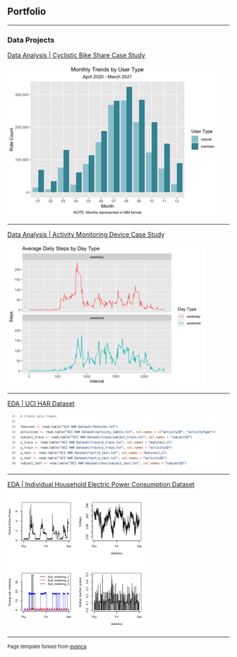 ## Portfolio

---

### Data Projects 

[Data Analysis | Cyclistic Bike Share Case Study](/sample_page)

<img src="images/cyclistic_graph.png?raw=true"/>

---
[Data Analysis | Activity Monitoring Device Case Study](/pdf/sample_presentation.pdf)

<img src="images/fitbit.png?raw=true"/>

---
[EDA | UCI HAR Dataset](/sample_page)

<img src="images/uci_har.png?raw=true"/>

---
[EDA | Individual Household Electric Power Consumption Dataset](/EDA_project1)
<img src="images/EDA_project1.png?raw=true"/>

---
<p style="font-size:11px">Page template forked from <a href="https://github.com/evanca/quick-portfolio">evanca</a></p>
<!-- Remove above link if you don't want to attibute -->
